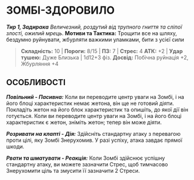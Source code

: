 ﻿# ЗОМБІ-ЗДОРОВИЛО

***Тир 1, Задирака***
*Величезний, роздутий від трупного гниття та сліпої злості, ожилий мрець*.
**Мотиви та Тактика:** Трощити все на шляху, бездумно руйнувати, жбурляти важкими уламками, бити з усієї сили

> **Складність:** 10 | **Пороги:** 8/15 | **ПЗ:** 7 | **Стрес:** 4
> **АТК:** +2 | **Удар тушею:** Дуже Близька | 1d12+3 фіз.
> **Досвід:** Побічна руйнація +2, Жбурляння +4

## ОСОБЛИВОСТІ

***Повільний - Пасивна:*** Коли ви переводите центр уваги на Зомбі, і на його блоці характеристик немає жетона, він ще не готовий діяти. Покладіть жетон на його блок характеристик та опишіть, до якої дії він готується. Коли ви переводите центр уваги на Зомбі, і на його блоці характеристик є жетон, зніміть жетон; тепер він може діяти.

***Розривати на клапті - Дія:*** Здійсніть стандартну атаку з перевагою проти цілі, яку Зомбі Знерухомив. У разі успіху, атака завдає прямої шкоди.

***Рвати та шматувати - Реакція:*** Коли Зомбі здійснює успішну стандартну атаку, ви можете зазначити Стрес, щоб тимчасово Знерухомити ціль та змусити її зазначити 2 Стреси.